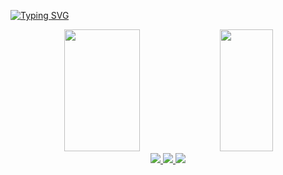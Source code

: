[![Typing SVG](https://readme-typing-svg.herokuapp.com/?color=00bfbf&size=35&center=true&vCenter=true&width=1000&lines=HELLO,+MY+NAME+is+GLAUBER+HONORATO;+Welcome!+:%29)](https://git.io/typing-svg)

<div align="center">
  <img width="49%" height="195px" src="https://github-readme-stats-sigma-five.vercel.app/api?username=glauber-honorato-paniago&show_icons=true&count_private=true&hide_border=true&title_color=00bfbf&icon_color=00bfbf&text_color=c9d1d9&bg_color=0d1117"/>
  
  
  <img width="41%" height="195px" src="https://github-readme-stats-sigma-five.vercel.app/api/top-langs/?username=glauber-honorato-paniago&layout=compact&hide_border=true&title_color=00bfbf&text_color=00bfbf&bg_color=0d1117" />
</div>

<div align="center">
  <a href="https://www.linkedin.com/in/glauber-honorato-paniago-788226271">
    <img src="https://img.shields.io/badge/LinkedIn-0077B5?style=for-the-badge&logo=linkedin&logoColor=white"><img/>
  </a>
  <a href="https://www.instagram.com/glauber.honorato_">
    <img src="https://img.shields.io/badge/Instagram-E4405F?style=for-the-badge&logo=instagram&logoColor=white"><img/>
  </a>
  <a href="mailto:hglauber979@gmail.com">
    <img src="https://img.shields.io/badge/Gmail-D14836?style=for-the-badge&logo=gmail&logoColor=white"><img/>
  </a>
</div>


